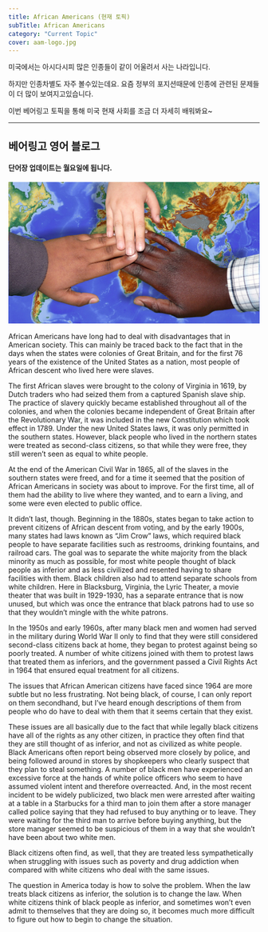 ```yaml
---
title: African Americans (현재 토픽)
subTitle: African Americans
category: "Current Topic"
cover: aam-logo.jpg
---
```


미국에서는 아시다시피 많은 인종들이 같이 어울려서 사는 나라입니다.

하지만 인종차별도 자주 볼수있는데요. 요즘 정부의 포지션때문에 인종에 관련된 문제들이 더 많이 보여지고있습니다.

이번 베어링고 토픽을 통해 미국 현재 사회를 조금 더 자세히 배워봐요~

<hr />

## 베어링고 영어 블로그

#### 단어장 업데이트는 월요일에 됩니다.

![AAM](./aam.jpg)

African Americans have long had to deal with disadvantages that in American society.  This can mainly be traced back to the fact that in the days when the states were colonies of Great Britain, and for the first 76 years of the existence of the United States as a nation, most people of African descent who lived here were slaves.

The first African slaves were brought to the colony of Virginia in 1619, by Dutch traders who had seized them from a captured Spanish slave ship.  The practice of slavery quickly became established throughout all of the colonies, and when the colonies became independent of Great Britain after the Revolutionary War, it was included in the new Constitution which took effect in 1789.  Under the new United States laws, it was only permitted in the southern states.  However, black people who lived in the northern states were treated as second-class citizens, so that while they were free, they still weren’t seen as equal to white people.

At the end of the American Civil War in 1865, all of the slaves in the southern states were freed, and for a time it seemed that the position of African Americans in society was about to improve.  For the first time, all of them had the ability to live where they wanted, and to earn a living, and some were even elected to public office.

It didn’t last, though.  Beginning in the 1880s, states began to take action to prevent citizens of African descent from voting, and by the early 1900s, many states had laws known as “Jim Crow” laws, which required black people to have separate facilities such as restrooms, drinking fountains, and railroad cars.  The goal was to separate the white majority from the black minority as much as possible, for most white people thought of black people as inferior and as less civilized and resented having to share facilities with them.  Black children also had to attend separate schools from white children.  Here in Blacksburg, Virginia, the Lyric Theater, a movie theater that was built in 1929-1930, has a separate entrance that is now unused, but which was once the entrance that black patrons had to use so that they wouldn’t mingle with the white patrons.

In the 1950s and early 1960s, after many black men and women had served in the military during World War II only to find that they were still considered second-class citizens back at home, they began to protest against being so poorly treated.  A number of white citizens joined with them to protest laws that treated them as inferiors, and the government passed a Civil Rights Act in 1964 that ensured equal treatment for all citizens.

The issues that African American citizens have faced since 1964 are more subtle but no less frustrating.  Not being black, of course, I can only report on them secondhand, but I’ve heard enough descriptions of them from people who do have to deal with them that it seems certain that they exist.

These issues are all basically due to the fact that while legally black citizens have all of the rights as any other citizen, in practice they often find that they are still thought of as inferior, and not as civilized as white people.  Black Americans often report being observed more closely by police, and being followed around in stores by shopkeepers who clearly suspect that they plan to steal something.  A number of black men have experienced an excessive force at the hands of white police officers who seem to have assumed violent intent and therefore overreacted.  And, in the most recent incident to be widely publicized, two black men were arrested after waiting at a table in a Starbucks for a third man to join them after a store manager called police saying that they had refused to buy anything or to leave.  They were waiting for the third man to arrive before buying anything, but the store manager seemed to be suspicious of them in a way that she wouldn’t have been about two white men.

Black citizens often find, as well, that they are treated less sympathetically when struggling with issues such as poverty and drug addiction when compared with white citizens who deal with the same issues.

The question in America today is how to solve the problem.  When the law treats black citizens as inferior, the solution is to change the law.  When white citizens think of black people as inferior, and sometimes won’t even admit to themselves that they are doing so, it becomes much more difficult to figure out how to begin to change the situation.
